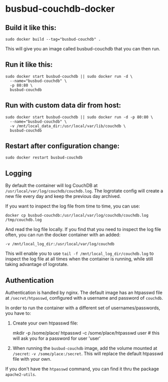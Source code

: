 # busbud-couchdb-docker

## Build it like this:

    sudo docker build --tag="busbud-couchdb" .

This will give you an image called busbud-couchdb that you can then run.

## Run it like this:

    sudo docker start busbud-couchdb || sudo docker run -d \
      --name="busbud-couchdb" \
      -p 80:80 \
      busbud-couchdb

## Run with custom data dir from host:

    sudo docker start busbud-couchdb || sudo docker run -d -p 80:80 \
      --name="busbud-couchdb" \
      -v /mnt/local_data_dir:/usr/local/var/lib/couchdb \
      busbud-couchdb

## Restart after configuration change:

    sudo docker restart busbud-couchdb

## Logging
By default the container will log CouchDB at `/usr/local/var/log/couchdb/couchdb.log`. The logrotate config will create a new file every day and keep the previous day archived.

If you want to inspect the log file from time to time, you can use:

    docker cp busbud-couchdb:/usr/local/var/log/couchdb/couchdb.log /tmp/couchdb.log

And read the log file locally. If you find that you need to inspect the log file often, you can run the docker container with an added:

    -v /mnt/local_log_dir:/usr/local/var/log/couchdb

This will enable you to use `tail -f /mnt/local_log_dir/couchdb.log` to inspect the log file at all times when the container is running, while still taking advantage of logrotate.

## Authentication
Authentication is handled by nginx. The default image has an htpasswd file at `/secret/htpasswd`, configured with a username and password of `couchdb`.

In order to run the container with a different set of usernames/passwords, you have to:

1. Create your own htpasswd file:

    mkdir -p /some/place/
    htpasswd -c /some/place/htpasswd user # this will ask you for a password for user 'user'

2. When running the `busbud-couchdb` image, add the volume mounted at `/secret`: `-v /some/place:/secret`. This will replace the default htpasswd file with your own.

If you don't have the `htpasswd` command, you can find it thru the package `apache2-utils`.
